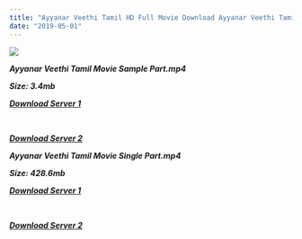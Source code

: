 ```yaml
---
title: "Ayyanar Veethi Tamil HD Full Movie Download Ayyanar Veethi Tamil HD Movie Download"
date: "2019-05-01"
---
```


![](https://images.moviebuff.com/c8e4e5df-d3ce-4d71-8912-058a0ef48855?w=1000)

**_Ayyanar Veethi Tamil Movie Sample Part.mp4_**

**_Size: 3.4mb_**

**_[Download Server 1](http://dl3.tamilsrca.xyz/load/2017/Ayyanar{1d8d357801e2f4b6710faa3d835097c5c618a0f0fcded2c527300dcab25e4b83}20Veethi/Ayyanar{1d8d357801e2f4b6710faa3d835097c5c618a0f0fcded2c527300dcab25e4b83}20Veethi{1d8d357801e2f4b6710faa3d835097c5c618a0f0fcded2c527300dcab25e4b83}20(2017){1d8d357801e2f4b6710faa3d835097c5c618a0f0fcded2c527300dcab25e4b83}20HDRip{1d8d357801e2f4b6710faa3d835097c5c618a0f0fcded2c527300dcab25e4b83}20Sample{1d8d357801e2f4b6710faa3d835097c5c618a0f0fcded2c527300dcab25e4b83}20HD.mp4)_**

**_[  
](http://dl3.tamilsrca.xyz/load/2017/Ayyanar{1d8d357801e2f4b6710faa3d835097c5c618a0f0fcded2c527300dcab25e4b83}20Veethi/Ayyanar{1d8d357801e2f4b6710faa3d835097c5c618a0f0fcded2c527300dcab25e4b83}20Veethi{1d8d357801e2f4b6710faa3d835097c5c618a0f0fcded2c527300dcab25e4b83}20(2017){1d8d357801e2f4b6710faa3d835097c5c618a0f0fcded2c527300dcab25e4b83}20HDRip{1d8d357801e2f4b6710faa3d835097c5c618a0f0fcded2c527300dcab25e4b83}20Sample{1d8d357801e2f4b6710faa3d835097c5c618a0f0fcded2c527300dcab25e4b83}20HD.mp4)_**

**_[Download Server 2](http://dl3.tamilsrca.xyz/load/2017/Ayyanar{1d8d357801e2f4b6710faa3d835097c5c618a0f0fcded2c527300dcab25e4b83}20Veethi/Ayyanar{1d8d357801e2f4b6710faa3d835097c5c618a0f0fcded2c527300dcab25e4b83}20Veethi{1d8d357801e2f4b6710faa3d835097c5c618a0f0fcded2c527300dcab25e4b83}20(2017){1d8d357801e2f4b6710faa3d835097c5c618a0f0fcded2c527300dcab25e4b83}20HDRip{1d8d357801e2f4b6710faa3d835097c5c618a0f0fcded2c527300dcab25e4b83}20Sample{1d8d357801e2f4b6710faa3d835097c5c618a0f0fcded2c527300dcab25e4b83}20HD.mp4)_**

**_Ayyanar Veethi Tamil Movie Single Part.mp4_**

**_Size: 428.6mb_**

**_[Download Server 1](http://dl1.tamilsrca.xyz/load/2017/Ayyanar{1d8d357801e2f4b6710faa3d835097c5c618a0f0fcded2c527300dcab25e4b83}20Veethi/Ayyanar{1d8d357801e2f4b6710faa3d835097c5c618a0f0fcded2c527300dcab25e4b83}20Veethi{1d8d357801e2f4b6710faa3d835097c5c618a0f0fcded2c527300dcab25e4b83}20(2017){1d8d357801e2f4b6710faa3d835097c5c618a0f0fcded2c527300dcab25e4b83}20HDRip{1d8d357801e2f4b6710faa3d835097c5c618a0f0fcded2c527300dcab25e4b83}20HD.mp4)_**

**_[  
](http://dl1.tamilsrca.xyz/load/2017/Ayyanar{1d8d357801e2f4b6710faa3d835097c5c618a0f0fcded2c527300dcab25e4b83}20Veethi/Ayyanar{1d8d357801e2f4b6710faa3d835097c5c618a0f0fcded2c527300dcab25e4b83}20Veethi{1d8d357801e2f4b6710faa3d835097c5c618a0f0fcded2c527300dcab25e4b83}20(2017){1d8d357801e2f4b6710faa3d835097c5c618a0f0fcded2c527300dcab25e4b83}20HDRip{1d8d357801e2f4b6710faa3d835097c5c618a0f0fcded2c527300dcab25e4b83}20HD.mp4)_**

**_[Download Server 2](http://dl1.tamilsrca.xyz/load/2017/Ayyanar{1d8d357801e2f4b6710faa3d835097c5c618a0f0fcded2c527300dcab25e4b83}20Veethi/Ayyanar{1d8d357801e2f4b6710faa3d835097c5c618a0f0fcded2c527300dcab25e4b83}20Veethi{1d8d357801e2f4b6710faa3d835097c5c618a0f0fcded2c527300dcab25e4b83}20(2017){1d8d357801e2f4b6710faa3d835097c5c618a0f0fcded2c527300dcab25e4b83}20HDRip{1d8d357801e2f4b6710faa3d835097c5c618a0f0fcded2c527300dcab25e4b83}20HD.mp4)_**
